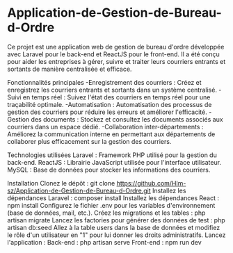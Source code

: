 # Application-de-Gestion-de-Bureau-d-Ordre
Ce projet est une application web de gestion de bureau d'ordre développée avec Laravel pour le back-end et ReactJS pour le front-end. Il a été conçu pour aider les entreprises à gérer, suivre et traiter leurs courriers entrants et sortants de manière centralisée et efficace.

Fonctionnalités principales
 -Enregistrement des courriers : Créez et enregistrez les courriers entrants et sortants dans un système centralisé.
 -Suivi en temps réel : Suivez l'état des courriers en temps réel pour une traçabilité optimale.
 -Automatisation : Automatisation des processus de gestion des courriers pour réduire les erreurs et améliorer l'efficacité.
 -Gestion des documents : Stockez et consultez les documents associés aux courriers dans un espace dédié.
 -Collaboration inter-départements : Améliorez la communication interne en permettant aux départements de collaborer plus efficacement sur la gestion des courriers.
 
Technologies utilisées
Laravel : Framework PHP utilisé pour la gestion du back-end.
ReactJS : Librairie JavaScript utilisée pour l'interface utilisateur.
MySQL : Base de données pour stocker les informations des courriers.

Installation
 Clonez le dépôt : git clone https://github.com/Hlm-sz/Application-de-Gestion-de-Bureau-d-Ordre.git
 Installez les dépendances Laravel : composer install
 Installez les dépendances React : npm install
 Configurez le fichier .env pour les variables d'environnement (base de données, mail, etc.).
 Créez les migrations et les tables : php artisan migrate
 Lancez les factories pour générer des données de test : php artisan db:seed
 Allez à la table users dans la base de données et modifiez le rôle d'un utilisateur en "1" pour lui donner les droits administratifs.
 Lancez l'application :
 Back-end : php artisan serve
 Front-end : npm run dev


